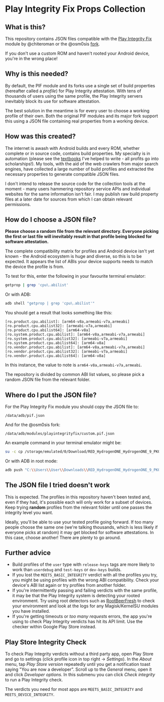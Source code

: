 # Play Integrity Fix Props Collection

## What is this?

This repository contains JSON files compatible with the [Play Integrity Fix](https://github.com/chiteroman/PlayIntegrityFix) module by @chiteroman or the @osm0sis [fork](https://github.com/osm0sis/PlayIntegrityFork).

If you don't use a custom ROM and haven't rooted your Android device, you're in the wrong place!

## Why is this needed?

By default, the PIF module and its forks use a single set of build properties (hereafter called a _profile_) for Play Integrity attestation.
With tens of thousands of users using the same profile, the Play Integrity servers inevitably block its use for software attestation.

The best solution in the meantime is for every user to choose a working profile of their own.
Both the original PIF modules and its major fork support this using a JSON file containing real properties from a working device.

## How was this created?

The internet is awash with Android builds and every ROM, whether complete or in source code, contains build properties.
My specialty is in automation (please see the [textbooks](https://leanpub.com/u/devopscollective) I've helped to write - all profits go into scholarships!).
My tools, with the aid of the web crawlers from major search engines, have collected a large number of build profiles and extracted the necessary properties to generate compatible JSON files.

I don't intend to release the source code for the collection tools at the moment - many users hammering repository service APIs and individual websites for the same information isn't fair.
I may publish raw build property files at a later date for sources from which I can obtain relevant permissions.

## How do I choose a JSON file?

**Please choose a random file from the relevant directory. Everyone picking the first or last file will inevitably result in that profile being blocked for software attestation.**

The complete compatibility matrix for profiles and Android device isn't yet known - the Android ecosystem is huge and diverse, so this is to be expected.
It appears the list of ABIs your device supports needs to match the device the profile is from.

To test for this, enter the following in your favourite terminal emulator:

```sh
getprop | grep 'cpu\.abilist'
```

Or with ADB:

```sh
adb shell "getprop | grep 'cpu\.abilist'"
```

You should get a result that looks something like this:

```text
[ro.product.cpu.abilist]: [arm64-v8a,armeabi-v7a,armeabi]
[ro.product.cpu.abilist32]: [armeabi-v7a,armeabi]
[ro.product.cpu.abilist64]: [arm64-v8a]
[ro.system.product.cpu.abilist]: [arm64-v8a,armeabi-v7a,armeabi]
[ro.system.product.cpu.abilist32]: [armeabi-v7a,armeabi]
[ro.system.product.cpu.abilist64]: [arm64-v8a]
[ro.vendor.product.cpu.abilist]: [arm64-v8a,armeabi-v7a,armeabi]
[ro.vendor.product.cpu.abilist32]: [armeabi-v7a,armeabi]
[ro.vendor.product.cpu.abilist64]: [arm64-v8a]
```

In this instance, the value to note is `arm64-v8a,armeabi-v7a,armeabi`.

The repository is divided by common ABI list values, so please pick a random JSON file from the relevant folder.

## Where do I put the JSON file?

For the Play Integrity Fix module you should copy the JSON file to:

```text
/data/adb/pif.json
```

And for the @osm0sis fork:

```text
/data/adb/modules/playintegrityfix/custom.pif.json
```

An example command in your terminal emulator might be:

```sh
su -c cp /storage/emulated/0/Download/RED_HydrogenONE_HydrogenONE_9_PKQ1.190118.001_118_userdebug_release-keys.json /data/adb/pif.json
```

Or with ADB in root mode:

```sh
adb push "C:\\Users\\User\\Downloads\\RED_HydrogenONE_HydrogenONE_9_PKQ1.190118.001_118_userdebug_release-keys.json" /data/adb/pif.json
```

## The JSON file I tried doesn't work

This is expected.
The profiles in this repository haven't been tested and, even if they had, it's possible each will only work for a subset of devices.
Keep trying **random** profiles from the relevant folder until one passes the integrity level you want.

Ideally, you'll be able to use your tested profile going forward.
If too many people choose the same one (we're talking thousands, which is less likely if everyone picks at random) it may get blocked for software attestations.
In this case, choose another!
There are plenty to go around.

## Further advice

- Build profiles of the `user` type with `release-keys` tags are more likely to work than `userdebug` and `test-keys` or `dev-keys` builds.
- If you lost the `MEETS_BASIC_INTEGRITY` verdict with all the profiles you try, you might be using profiles with the wrong ABI compatibility.
    Check your device's ABI list again or try profiles from another folder.
- If you're intermittently passing and failing verdicts with the same profile, it may be that the Play Integrity system is detecting your rooted environment.
    Try using root detectors such as [RootBeerFresh](https://github.com/KimChangYoun/rootbeerFresh/) to check your environment and look at the logs for any Magisk/KernelSU modules you have installed.
- If you're getting timeouts or _too many requests_ errors, the app you're using to check Play Integrity verdicts has hit its API limit.
    Use the checker within Google Play Store instead.

## Play Store Integrity Check

To check Play Integrity verdicts without a third party app, open Play Store and go to settings (click profile icon in top right -> _Settings_).
In the _About_ menu, tap _Play Store version_ repeatedly until you get a notification toast saying "You are now a developer".
Scroll up to the _General_ menu, open it and click _Developer options_.
In this submenu you can click _Check integrity_ to run a Play Integrity check.

The verdicts you need for most apps are `MEETS_BASIC_INTEGRITY` and `MEETS_DEVICE_INTEGRITY`.
